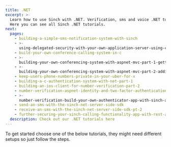 ```yaml
---
title: .NET
excerpt: >-
  Learn how to use Sinch with .NET. Verification, sms and voice .NET tutorials.
  Here you can see all Sinch .NET tutorials.
next:
  pages:
    - building-a-simple-sms-notification-system-with-sinch
    - >-
      using-delegated-security-with-your-own-application-server-using-c-and-the-sinch-sdk
    - build-your-own-conference-calling-system-in-c
    - >-
      building-your-own-conferencing-system-with-aspnet-mvc-part-1-getting-started
    - >-
      building-your-own-conferencing-system-with-aspnet-mvc-part-2-adding-a-web-client
    - keep-users-phone-numbers-private-in-your-uber-for-x
    - building-a-c-authentication-system-with-net-part-1
    - building-an-ios-client-for-number-verification-part-2
    - number-verification-aspnet-identity-and-two-factor-authentication-part-3
    - >-
      number-verification-build-your-own-authenticator-app-with-sinch-and-otp-sharp-part-4
    - send-an-sms-with-the-sinch-net-server-side-sdk
    - receive-an-sms-with-the-sinch-net-server-side-sdk-pt-2
    - further-securing-your-sinch-calling-functionality-app-with-rest-api
  description: Check out our .NET tutorials here
---
```

To get started choose one of the below tutorials, they might need different setups so just follow the steps.




